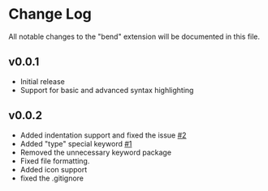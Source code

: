 # Change Log

All notable changes to the "bend" extension will be documented in this file.


## v0.0.1

- Initial release
- Support for basic and advanced syntax highlighting

## v0.0.2

- Added indentation support and fixed the issue [#2](https://github.com/RohanVashisht1234/bend-syntax-highlighter/issues/2)
- Added "type" special keyword [#1](https://github.com/RohanVashisht1234/bend-syntax-highlighter/issues/2)
- Removed the unnecessary keyword package
- Fixed file formatting.
- Added icon support
- fixed the .gitignore